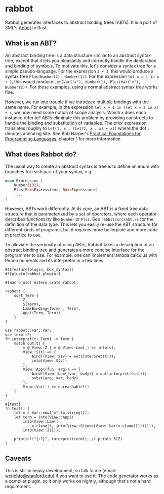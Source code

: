 # rabbot

Rabbot generates interfaces to abstract binding trees (ABTs). It is a port of SML's [Abbot](https://github.com/robsimmons/abbot) to Rust.

## What is an ABT?

An abstract binding tree is a data structure similar to an abstract syntax tree, except that it lets you pleasantly and correctly handle the declaration and binding of symbols. To motivate this, let's consider a syntax tree for a simple pseudo-language. For the expression `2 + 1`, this would produce a syntax tree `Plus(Number(2), Number(1))`. For the expression `let x = 1 in x + 2`, this would produce `Let(Var("x"), Number(1), Plus(Var("x"), Number(2))`. For these examples, using a normal abstract syntax tree works fine.

However, we run into trouble if we introduce multiple bindings with the same name. For example, in the expression `let x = 1 in (let x = 2 in x) + x`, we now need some notion of scope analysis. Which `x` does each instance refer to? ABTs eliminate this problem by providing constructs to handle the binding and substitution of variables. The prior expression translates roughly to `Let(1, x . (Let(2, x . x) + x))` where the dot `.` denotes a binding site. See Bob Harper's [Practical Foundations for Programming Languages](https://www.cs.cmu.edu/~rwh/pfpl/2nded.pdf), chapter 1 for more information.

## What does Rabbot do?

The usual way to create an abstract syntax is tree is to define an enum with branches for each part of your syntax, e.g.

```rust
enum Expression {
    Number(i32),
    Plus(Box<Expression>, Box<Expression>),
    ...
}
```

However, ABTs work differently. At its core, an ABT is a fixed tree data structure that is parameterized by a set of operators, where each operator describes functionality like `Number` or `Plus`. See `rabbot/src/abt.rs` for the definition of the data type. This lets you easily re-use the ABT structure for different kinds of programs, but it requires more boilerplate and more code in practice to use.

To alleviate the verbosity of using ABTs, Rabbot takes a description of an abstract binding tree and generates a more concise interface for the programmer to use. For example, one can implement lambda calculus with Peano numerals and its interpreter in a few lines:

```
#![feature(plugin, box_syntax)]
#![plugin(rabbot_plugin)]

#[macro_use] extern crate rabbot;

rabbot! {
    sort Term {
        Z,
        S(Term),
        Lam(Binding<Term> . Term),
        App((Term, Term))
    }
}

use rabbot::var::Var;
use term::*;
fn interpret(t: Term) -> Term {
    match out(t) {
        v @ View::Z | v @ View::Lam(_) => into(v),
        View::S(t) => {
            bind!(View::S{v} = out(interpret(t)));
            into(View::S(v))
        },
        View::App((fun, arg)) => {
            bind!(View::Lam{(var, body)} = out(interpret(fun)));
            subst(arg, var, body)
        },
        View::Var(_) => unreachable!()
    }
}

#[test]
fn test() {
    let x = Var::new("x".to_string());
    let term = into(View::App((
        into(View::Lam((
            x.clone(), into(View::S(into(View::Var(x.clone()))))))),
        into(View::Z))));

    println!("{:?}", interpret(term)); // prints S(Z)
}
```

## Caveats

This is still in heavy development, so talk to me (email: [wcrichto@stanford.edu](mailto:wcrichto@stanford.edu)) if you want to use it. The code generator works as a compiler plugin, so it only works on nightly, although that's not a hard requirement.